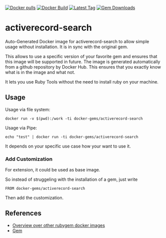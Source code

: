 [![Docker pulls](https://img.shields.io/docker/pulls/rubygem/activerecord-search.svg)](https://hub.docker.com/r/rubygem/activerecord-search/)
[![Docker Build](https://img.shields.io/docker/automated/rubygem/activerecord-search.svg)](https://hub.docker.com/r/rubygem/activerecord-search/)
[![Latest Tag](https://img.shields.io/github/tag/docker-rubygem/activerecord-search.svg)](https://hub.docker.com/r/rubygem/activerecord-search/)
[![Gem Downloads](https://img.shields.io/gem/dt/activerecord-search.svg)](https://rubygems.org/gems/activerecord-search/)
# activerecord-search

Auto-Generated Docker image for activerecord-search to allow simple usage without installation.
It is in sync with the original gem.

This allows to use a specific version of your favorite gem and ensures that this image will be supported in future.
The image is generated automatically from a github repository by Docker Hub.
This ensures that you exactly know what is in the image and what not.

It lets you use Ruby Tools without the need to install ruby on your machine.

## Usage

Usage via file system:

`docker run -v $(pwd):/work -ti docker-gems/activerecord-search`

Usage via Pipe:

`echo "test" | docker run -ti docker-gems/activerecord-search`

It depends on your specific use case how your want to use it.

### Add Customization

For extension, it could be used as base image.

So instead of struggeling with the installation of a gem, just write

`FROM docker-gems/activerecord-search`

Then add the customization.

## References

 - [Overview over other rubygem docker images](https://github.com/thinkbot/docker-rubygem)
 - [Gem](https://rubygems.org/gems/activerecord-search/)
